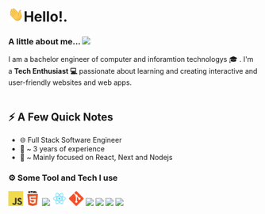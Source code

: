 <h1> <img src="https://raw.githubusercontent.com/ABSphreak/ABSphreak/master/gifs/Hi.gif" height="30px">Hello!. </h1>
</h1>

### A little about me...  <img src="https://media.giphy.com/media/VgCDAzcKvsR6OM0uWg/giphy.gif" width="50"> 
I am a bachelor engineer of computer and inforamtion technologys 🎓 . I'm a **Tech Enthusiast 💻** passionate about learning and creating interactive and user-friendly websites and web apps.  <br/><br/>

## ⚡️ A Few Quick Notes
- 🌐   Full Stack Software Engineer
- 🔭 ~ 3 years of experience
- 🌱 ~ Mainly focused on React, Next and Nodejs


### ⚙️ Some Tool and Tech I use

<code><img height="30" src="https://raw.githubusercontent.com/github/explore/80688e429a7d4ef2fca1e82350fe8e3517d3494d/topics/javascript/javascript.png"></code>
<code><img height="30" src="https://raw.githubusercontent.com/github/explore/80688e429a7d4ef2fca1e82350fe8e3517d3494d/topics/html/html.png"></code>
<code><img height="30" src="https://avatars1.githubusercontent.com/u/1517864?s=200&v=4"></code>
<code><img height="30" src="https://raw.githubusercontent.com/github/explore/80688e429a7d4ef2fca1e82350fe8e3517d3494d/topics/react/react.png" alt="react"></code>
<code><img height="30" src="https://raw.githubusercontent.com/devicons/devicon/master/icons/git/git-original.svg" alt="git"></code>
<code><img height="30" src="https://skillicons.dev/icons?i=bootstrap"/></code>
<code><img height="30" src="https://skillicons.dev/icons?i=github"/></code>
<code><img height="30" src="https://skillicons.dev/icons?i=vscode"/></code>
<code><img height="30" src="https://skillicons.dev/icons?i=visualstudio"/></code>



